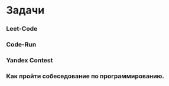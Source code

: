 # Задачи

### Leet-Code

### Code-Run

### Yandex Contest

### Как пройти собеседование по программированию.